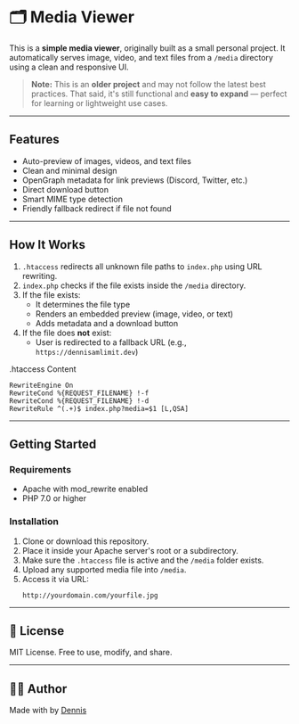 # 🗂️ Media Viewer

This is a **simple media viewer**, originally built as a small personal project. It automatically serves image, video, and text files from a `/media` directory using a clean and responsive UI.

> **Note:** This is an **older project** and may not follow the latest best practices. That said, it's still functional and **easy to expand** — perfect for learning or lightweight use cases.

---

## Features

- Auto-preview of images, videos, and text files
- Clean and minimal design
- OpenGraph metadata for link previews (Discord, Twitter, etc.)
- Direct download button
- Smart MIME type detection
- Friendly fallback redirect if file not found

---

## How It Works

1. `.htaccess` redirects all unknown file paths to `index.php` using URL rewriting.
2. `index.php` checks if the file exists inside the `/media` directory.
3. If the file exists:
    - It determines the file type
    - Renders an embedded preview (image, video, or text)
    - Adds metadata and a download button
4. If the file does **not** exist:
    - User is redirected to a fallback URL (e.g., `https://dennisamlimit.dev`)

.htaccess Content
   ```
   RewriteEngine On
   RewriteCond %{REQUEST_FILENAME} !-f
   RewriteCond %{REQUEST_FILENAME} !-d
   RewriteRule ^(.+)$ index.php?media=$1 [L,QSA]
   ```
---

## Getting Started

### Requirements
- Apache with mod_rewrite enabled
- PHP 7.0 or higher

### Installation
1. Clone or download this repository.
2. Place it inside your Apache server's root or a subdirectory.
3. Make sure the `.htaccess` file is active and the `/media` folder exists.
4. Upload any supported media file into `/media`.
5. Access it via URL:
   ```
   http://yourdomain.com/yourfile.jpg
   ```

---

## 📄 License

MIT License. Free to use, modify, and share.

---

## 🙋‍♂️ Author

Made with by [Dennis](https://dennisamlimit.dev)

